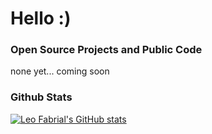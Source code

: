 # Hello :)

### Open Source Projects and Public Code
none yet... coming soon

### Github Stats
[![Leo Fabrial's GitHub stats](https://github-readme-stats.vercel.app/api?username=leofabrial&show_icons=true&theme=onedark)](https://github.com/leofabrial/github-readme-stats)